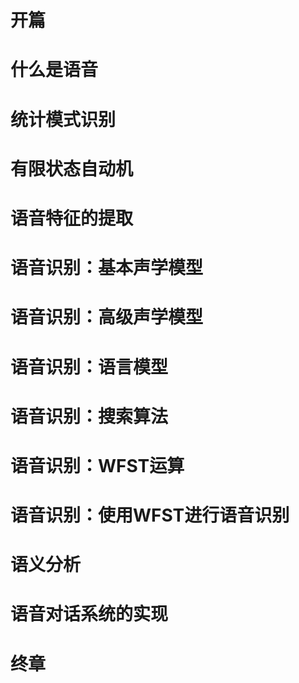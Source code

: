 # 开篇



# 什么是语音

# 统计模式识别

# 有限状态自动机

# 语音特征的提取

# 语音识别：基本声学模型

# 语音识别：高级声学模型

# 语音识别：语言模型

# 语音识别：搜索算法

# 语音识别：WFST运算

# 语音识别：使用WFST进行语音识别

# 语义分析

# 语音对话系统的实现

# 终章

